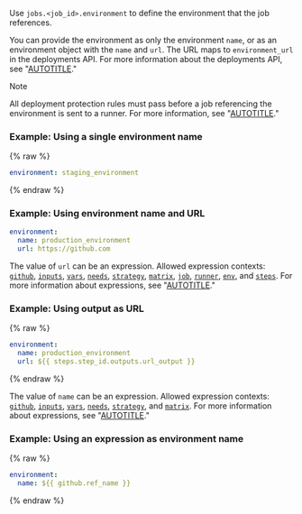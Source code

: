 Use `jobs.<job_id>.environment` to define the environment that the job references.

You can provide the environment as only the environment `name`, or as an environment object with the `name` and `url`. The URL maps to `environment_url` in the deployments API. For more information about the deployments API, see "[AUTOTITLE](/rest/repos#deployments)."

> [!NOTE]
> All deployment protection rules must pass before a job referencing the environment is sent to a runner. For more information, see "[AUTOTITLE](/actions/deployment/targeting-different-environments/managing-environments-for-deployment)."

### Example: Using a single environment name

{% raw %}

```yaml
environment: staging_environment
```

{% endraw %}

### Example: Using environment name and URL

```yaml
environment:
  name: production_environment
  url: https://github.com
```

The value of `url` can be an expression. Allowed expression contexts: [`github`](/actions/learn-github-actions/contexts#github-context), [`inputs`](/actions/learn-github-actions/contexts#inputs-context), [`vars`](/actions/learn-github-actions/contexts#vars-context), [`needs`](/actions/learn-github-actions/contexts#needs-context), [`strategy`](/actions/learn-github-actions/contexts#strategy-context), [`matrix`](/actions/learn-github-actions/contexts#matrix-context), [`job`](/actions/learn-github-actions/contexts#job-context), [`runner`](/actions/learn-github-actions/contexts#runner-context), [`env`](/actions/learn-github-actions/contexts#env-context), and [`steps`](/actions/learn-github-actions/contexts#steps-context). For more information about expressions, see "[AUTOTITLE](/actions/learn-github-actions/expressions)."

### Example: Using output as URL

{% raw %}

```yaml
environment:
  name: production_environment
  url: ${{ steps.step_id.outputs.url_output }}
```

{% endraw %}

The value of `name` can be an expression. Allowed expression contexts:  [`github`](/actions/learn-github-actions/contexts#github-context), [`inputs`](/actions/learn-github-actions/contexts#inputs-context), [`vars`](/actions/learn-github-actions/contexts#vars-context), [`needs`](/actions/learn-github-actions/contexts#needs-context), [`strategy`](/actions/learn-github-actions/contexts#strategy-context), and [`matrix`](/actions/learn-github-actions/contexts#matrix-context). For more information about expressions, see "[AUTOTITLE](/actions/learn-github-actions/expressions)."

### Example: Using an expression as environment name

{% raw %}

```yaml
environment:
  name: ${{ github.ref_name }}
```

{% endraw %}
